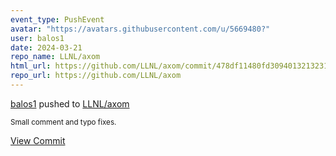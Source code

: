```yaml
---
event_type: PushEvent
avatar: "https://avatars.githubusercontent.com/u/5669480?"
user: balos1
date: 2024-03-21
repo_name: LLNL/axom
html_url: https://github.com/LLNL/axom/commit/478df11480fd30940132132312cfafc53e8ed6d4
repo_url: https://github.com/LLNL/axom
---
```


<a href='https://github.com/balos1' target='_blank'>balos1</a> pushed to <a href='https://github.com/LLNL/axom' target='_blank'>LLNL/axom</a>

<small>Small comment and typo fixes.</small>

<a href='https://github.com/LLNL/axom/commit/478df11480fd30940132132312cfafc53e8ed6d4' target='_blank'>View Commit</a>